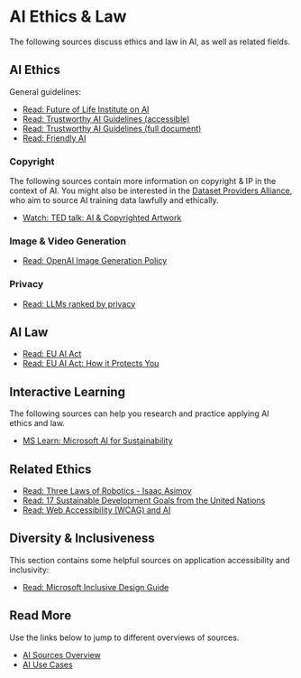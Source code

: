 # AI Ethics & Law

The following sources discuss ethics and law in AI, as well as related fields.

## AI Ethics

General guidelines:

- [Read: Future of Life Institute on AI](https://futureoflife.org/focus-area/artificial-intelligence/)
- [Read: Trustworthy AI Guidelines (accessible)](https://digital-strategy.ec.europa.eu/en/library/ethics-guidelines-trustworthy-ai)
- [Read: Trustworthy AI Guidelines (full document)](https://www.europarl.europa.eu/cmsdata/196377/AI%20HLEG_Ethics%20Guidelines%20for%20Trustworthy%20AI.pdf)
- [Read: Friendly AI](https://www.opentrain.ai/glossary/friendly-artificial-intelligence-fai)

### Copyright

The following sources contain more information on copyright & IP in the context of AI. 
You might also be interested in the [Dataset Providers Alliance](https://www.thedpa.ai/), 
who aim to source AI training data lawfully and ethically.

- [Watch: TED talk: AI & Copyrighted Artwork](https://www.youtube.com/watch?v=U9d0p96N1iw)

### Image & Video Generation

- [Read: OpenAI Image Generation Policy](https://www.ainews.com/p/openai-s-new-image-policy-raises-questions-about-ethics-and-ai)

### Privacy

- [Read: LLMs ranked by privacy](https://blog.incogni.com/ai-llm-privacy-ranking-2025/)

## AI Law

- [Read: EU AI Act](https://artificialintelligenceact.eu/the-act/)
- [Read: EU AI Act: How it Protects You](https://www.europarl.europa.eu/topics/en/article/20230601STO93804/eu-ai-act-first-regulation-on-artificial-intelligence)

## Interactive Learning

The following sources can help you research and practice applying AI ethics and law.

- [MS Learn: Microsoft AI for Sustainability](https://learn.microsoft.com/en-us/training/paths/discover-microsoft-ai-leaders-sustainability/)

## Related Ethics

- [Read: Three Laws of Robotics - Isaac Asimov](https://en.wikipedia.org/wiki/Three_Laws_of_Robotics)
- [Read: 17 Sustainable Development Goals from the United Nations](https://sdgs.un.org/goals)
- [Read: Web Accessibility (WCAG) and AI](https://www.accessibility.works/blog/wcag-ada-compliance-and-ai-website-optimization-aio/)

## Diversity & Inclusiveness

This section contains some helpful sources on application accessibility and inclusivity:

- [Read: Microsoft Inclusive Design Guide](https://inclusive.microsoft.design/)

## Read More

Use the links below to jump to different overviews of sources.

- [AI Sources Overview](AI_sources)
- [AI Use Cases](AI_use_cases)